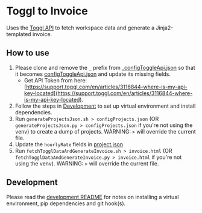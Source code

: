 # Toggl to Invoice

Uses the [Toggl API](https://developers.track.toggl.com/docs/) to fetch workspace data and generate a Jinja2-templated invoice.

## How to use

1. Please clone and remove the `_` prefix from [_configToggleApi.json](_configToggleApi.json) so that it becomes [configToggleApi.json](configToggleApi.json) and update its missing fields.
   - Get API Token from here: [https://support.toggl.com/en/articles/3116844-where-is-my-api-key-located](https://support.toggl.com/en/articles/3116844-where-is-my-api-key-located).
2. Follow the steps in [Development](#development) to set up virtual environment and install dependencies.
3. Run `generateProjectsJson.sh > configProjects.json` (OR `generateProjectsJson.py > configProjects.json` if you're not using the venv) to create a dump of projects. WARNING: `>` will override the current file.
4. Update the `hourlyRate` fields in [project.json](configProjects.json)
5. Run `fetchTogglDataAndGenerateInvoice.sh > invoice.html` (OR `fetchTogglDataAndGenerateInvoice.py > invoice.html` if you're not using the venv). WARNING: `>` will override the current file.

## Development

Please read the [development README](./development/README.md) for notes on installing a virtual environment, pip dependencies and git hook(s).
